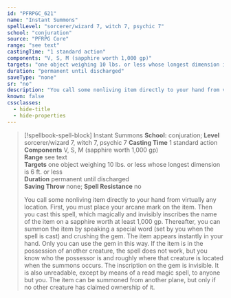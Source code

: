 ```yaml
---
id: "PFRPGC_621"
name: "Instant Summons"
spellLevel: "sorcerer/wizard 7, witch 7, psychic 7"
school: "conjuration"
source: "PFRPG Core"
range: "see text"
castingTime: "1 standard action"
components: "V, S, M (sapphire worth 1,000 gp)"
targets: "one object weighing 10 lbs. or less whose longest dimension is 6 ft. or less"
duration: "permanent until discharged"
saveType: "none"
sr: "no"
description: "You call some nonliving item directly to your hand from virtually any location.  First, you must place your arcane mark on the item. Then you cast this spell, which magically and invisibly inscribes the name of the item on a sapphire worth at least 1,000 gp. Thereafter, you can summon the item by speaking a special word (set by you when the spell is cast) and crushing the gem. The item appears instantly in your hand. Only you can use the gem in this way.  If the item is in the possession of another creature, the spell does not work, but you know who the possessor is and roughly where that creature is located when the summons occurs.  The inscription on the gem is invisible. It is also unreadable, except by means of a read magic spell, to anyone but you.  The item can be summoned from another plane, but only if no other creature has claimed ownership of it."
known: false
cssclasses:
  - hide-title
  - hide-properties
---
```


> [!spellbook-spell-block] Instant Summons
> **School:** conjuration; **Level** sorcerer/wizard 7, witch 7, psychic 7
> **Casting Time** 1 standard action  
> **Components** V, S, M (sapphire worth 1,000 gp)  
> **Range** see text  
> **Targets** one object weighing 10 lbs. or less whose longest dimension is 6 ft. or less  
> **Duration** permanent until discharged  
> **Saving Throw** none; **Spell Resistance** no
> 
> You call some nonliving item directly to your hand from virtually any location.  First, you must place your arcane mark on the item. Then you cast this spell, which magically and invisibly inscribes the name of the item on a sapphire worth at least 1,000 gp. Thereafter, you can summon the item by speaking a special word (set by you when the spell is cast) and crushing the gem. The item appears instantly in your hand. Only you can use the gem in this way.  If the item is in the possession of another creature, the spell does not work, but you know who the possessor is and roughly where that creature is located when the summons occurs.  The inscription on the gem is invisible. It is also unreadable, except by means of a read magic spell, to anyone but you.  The item can be summoned from another plane, but only if no other creature has claimed ownership of it.